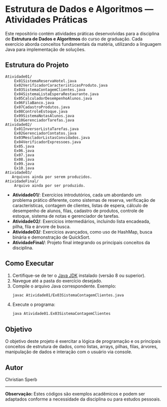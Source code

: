 # Estrutura de Dados e Algoritmos — Atividades Práticas

Este repositório contém atividades práticas desenvolvidas para a disciplina de **Estrutura de Dados e Algoritmos** do curso de graduação. Cada exercício aborda conceitos fundamentais da matéria, utilizando a linguagem Java para implementação de soluções.

## Estrutura do Projeto

```
Atividade01/
    Ex01SistemaReservaHotel.java
    Ex02VerificadorCaracteristicasProduto.java
    Ex03SistemaContagemClientes.java
    Ex04SistemaListaEsperaRestaurante.java
    Ex05CalculadorDesempenhoAlunos.java
    Ex06FilaBanco.java
    Ex07CadastroProdutos.java
    Ex08ControleEstoque.java
    Ex09SistemaNotasAlunos.java
    Ex10GerenciadorTarefas.java
Atividade02/
    Ex01InversorListaTarefas.java
    Ex02GerenciadorContatos.java
    Ex03MescladorListasConvidados.java
    Ex04VerificadorExpressoes.java
    Ex05.java
    Ex06.java
    Ex07.java
    Ex08.java
    Ex09.java
    Ex10.java
Atividade03/
   Arquivos ainda por serem produzidos.
AtividadeFinal/
    Arquivo ainda por ser produzido.
```

- **Atividade01/**: Exercícios introdutórios, cada um abordando um problema prático diferente, como sistemas de reserva, verificação de características, contagem de clientes, listas de espera, cálculo de desempenho de alunos, filas, cadastro de produtos, controle de estoque, sistema de notas e gerenciador de tarefas.
- **Atividade02/**: Exercícios intermediários, incluindo lista encadeada, pilha, fila e árvore de busca.
- **Atividade03/**: Exercícios avançados, como uso de HashMap, busca binária e demonstração de QuickSort.
- **AtividadeFinal/**: Projeto final integrando os principais conceitos da disciplina.

## Como Executar

1. Certifique-se de ter o [Java JDK](https://adoptium.net/) instalado (versão 8 ou superior).
2. Navegue até a pasta do exercício desejado.
3. Compile o arquivo Java correspondente. Exemplo:
   ```sh
   javac Atividade01/Ex03SistemaContagemClientes.java
   ```
4. Execute o programa:
   ```sh
   java Atividade01.Ex03SistemaContagemClientes
   ```

## Objetivo

O objetivo deste projeto é exercitar a lógica de programação e os principais conceitos de estrutura de dados, como listas, arrays, pilhas, filas, árvores, manipulação de dados e interação com o usuário via console.

## Autor

Christian Sperb

---

**Observação:** Estes códigos são exemplos acadêmicos e podem ser adaptados conforme a necessidade da disciplina ou para estudos pessoais.